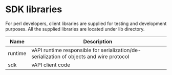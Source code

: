 # SDK libraries

For perl developers, client libraries are supplied for testing and development purposes. All the supplied libraries are located under lib directory.

Name                                | Description
------------------------------------| -------------
runtime	                            | vAPI runtime responsible for serialization/de-serialization of objects and wire protocol
sdk                                 | vAPI client code
